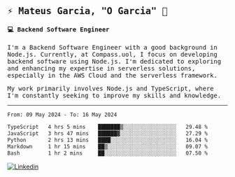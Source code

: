 
<samp>
  
## ⚡ Mateus Garcia, "O Garcia" :rocket: 
  

#### 💻 Backend Software Engineer

I'm a Backend Software Engineer with a good background in Node.js. Currently, at Compass.uol, I focus on developing backend software using Node.js. I'm dedicated to exploring and enhancing my expertise in serverless solutions, especially in the AWS Cloud and the serverless framework.

My work primarily involves Node.js and TypeScript, where I'm constantly seeking to improve my skills and knowledge.

---

<!--START_SECTION:waka-->

```txt
From: 09 May 2024 - To: 16 May 2024

TypeScript   4 hrs 5 mins    ███████▒░░░░░░░░░░░░░░░░░   29.48 %
JavaScript   3 hrs 47 mins   ██████▓░░░░░░░░░░░░░░░░░░   27.29 %
Python       2 hrs 13 mins   ████░░░░░░░░░░░░░░░░░░░░░   16.04 %
Markdown     1 hr 15 mins    ██▒░░░░░░░░░░░░░░░░░░░░░░   09.07 %
Bash         1 hr 2 mins     ██░░░░░░░░░░░░░░░░░░░░░░░   07.50 %
```

<!--END_SECTION:waka-->
  
</samp>

[![Linkedin](https://img.shields.io/badge/-Mateus%20Garcia-c080ff?style=flat-square&logo=Linkedin&logoColor=white&link=https://www.linkedin.com/in/mpgxc)](https://www.linkedin.com/in/mateusogarcia) 
